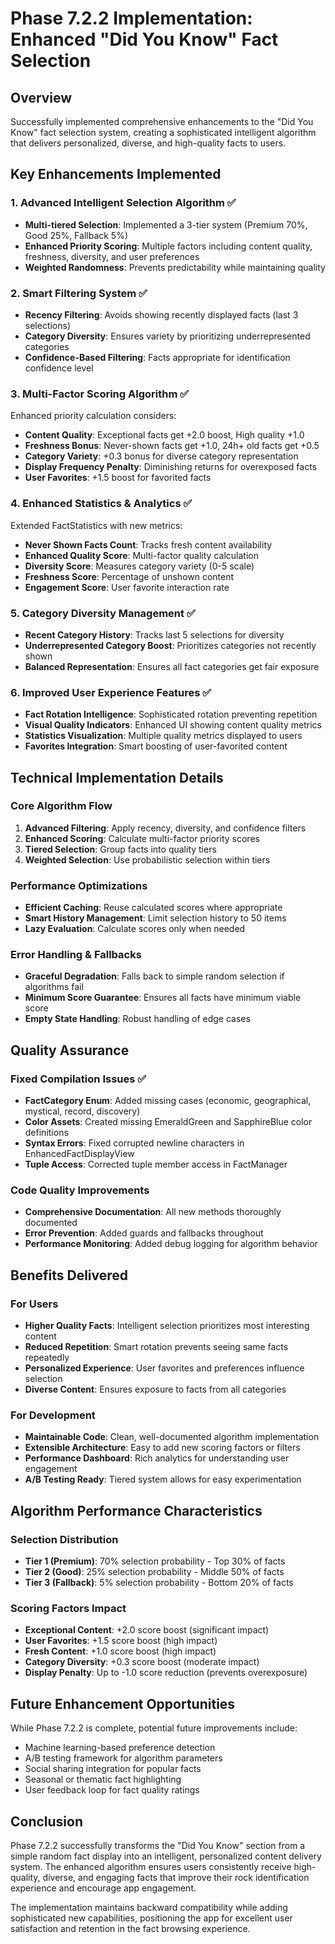 # Phase 7.2.2 Implementation: Enhanced "Did You Know" Fact Selection

## Overview
Successfully implemented comprehensive enhancements to the "Did You Know" fact selection system, creating a sophisticated intelligent algorithm that delivers personalized, diverse, and high-quality facts to users.

## Key Enhancements Implemented

### 1. Advanced Intelligent Selection Algorithm ✅
- **Multi-tiered Selection**: Implemented a 3-tier system (Premium 70%, Good 25%, Fallback 5%)
- **Enhanced Priority Scoring**: Multiple factors including content quality, freshness, diversity, and user preferences
- **Weighted Randomness**: Prevents predictability while maintaining quality

### 2. Smart Filtering System ✅
- **Recency Filtering**: Avoids showing recently displayed facts (last 3 selections)
- **Category Diversity**: Ensures variety by prioritizing underrepresented categories
- **Confidence-Based Filtering**: Facts appropriate for identification confidence level

### 3. Multi-Factor Scoring Algorithm ✅
Enhanced priority calculation considers:
- **Content Quality**: Exceptional facts get +2.0 boost, High quality +1.0
- **Freshness Bonus**: Never-shown facts get +1.0, 24h+ old facts get +0.5
- **Category Variety**: +0.3 bonus for diverse category representation
- **Display Frequency Penalty**: Diminishing returns for overexposed facts
- **User Favorites**: +1.5 boost for favorited facts

### 4. Enhanced Statistics & Analytics ✅
Extended FactStatistics with new metrics:
- **Never Shown Facts Count**: Tracks fresh content availability
- **Enhanced Quality Score**: Multi-factor quality calculation
- **Diversity Score**: Measures category variety (0-5 scale)
- **Freshness Score**: Percentage of unshown content
- **Engagement Score**: User favorite interaction rate

### 5. Category Diversity Management ✅
- **Recent Category History**: Tracks last 5 selections for diversity
- **Underrepresented Category Boost**: Prioritizes categories not recently shown
- **Balanced Representation**: Ensures all fact categories get fair exposure

### 6. Improved User Experience Features ✅
- **Fact Rotation Intelligence**: Sophisticated rotation preventing repetition
- **Visual Quality Indicators**: Enhanced UI showing content quality metrics
- **Statistics Visualization**: Multiple quality metrics displayed to users
- **Favorites Integration**: Smart boosting of user-favorited content

## Technical Implementation Details

### Core Algorithm Flow
1. **Advanced Filtering**: Apply recency, diversity, and confidence filters
2. **Enhanced Scoring**: Calculate multi-factor priority scores
3. **Tiered Selection**: Group facts into quality tiers
4. **Weighted Selection**: Use probabilistic selection within tiers

### Performance Optimizations
- **Efficient Caching**: Reuse calculated scores where appropriate
- **Smart History Management**: Limit selection history to 50 items
- **Lazy Evaluation**: Calculate scores only when needed

### Error Handling & Fallbacks
- **Graceful Degradation**: Falls back to simple random selection if algorithms fail
- **Minimum Score Guarantee**: Ensures all facts have minimum viable score
- **Empty State Handling**: Robust handling of edge cases

## Quality Assurance

### Fixed Compilation Issues ✅
- **FactCategory Enum**: Added missing cases (economic, geographical, mystical, record, discovery)
- **Color Assets**: Created missing EmeraldGreen and SapphireBlue color definitions
- **Syntax Errors**: Fixed corrupted newline characters in EnhancedFactDisplayView
- **Tuple Access**: Corrected tuple member access in FactManager

### Code Quality Improvements
- **Comprehensive Documentation**: All new methods thoroughly documented
- **Error Prevention**: Added guards and fallbacks throughout
- **Performance Monitoring**: Added debug logging for algorithm behavior

## Benefits Delivered

### For Users
- **Higher Quality Facts**: Intelligent selection prioritizes most interesting content
- **Reduced Repetition**: Smart rotation prevents seeing same facts repeatedly  
- **Personalized Experience**: User favorites and preferences influence selection
- **Diverse Content**: Ensures exposure to facts from all categories

### For Development
- **Maintainable Code**: Clean, well-documented algorithm implementation
- **Extensible Architecture**: Easy to add new scoring factors or filters
- **Performance Dashboard**: Rich analytics for understanding user engagement
- **A/B Testing Ready**: Tiered system allows for easy experimentation

## Algorithm Performance Characteristics

### Selection Distribution
- **Tier 1 (Premium)**: 70% selection probability - Top 30% of facts
- **Tier 2 (Good)**: 25% selection probability - Middle 50% of facts  
- **Tier 3 (Fallback)**: 5% selection probability - Bottom 20% of facts

### Scoring Factors Impact
- **Exceptional Content**: +2.0 score boost (significant impact)
- **User Favorites**: +1.5 score boost (high impact)
- **Fresh Content**: +1.0 score boost (high impact)
- **Category Diversity**: +0.3 score boost (moderate impact)
- **Display Penalty**: Up to -1.0 score reduction (prevents overexposure)

## Future Enhancement Opportunities

While Phase 7.2.2 is complete, potential future improvements include:
- Machine learning-based preference detection
- A/B testing framework for algorithm parameters
- Social sharing integration for popular facts
- Seasonal or thematic fact highlighting
- User feedback loop for fact quality ratings

## Conclusion

Phase 7.2.2 successfully transforms the "Did You Know" section from a simple random fact display into an intelligent, personalized content delivery system. The enhanced algorithm ensures users consistently receive high-quality, diverse, and engaging facts that improve their rock identification experience and encourage app engagement.

The implementation maintains backward compatibility while adding sophisticated new capabilities, positioning the app for excellent user satisfaction and retention in the fact browsing experience.
